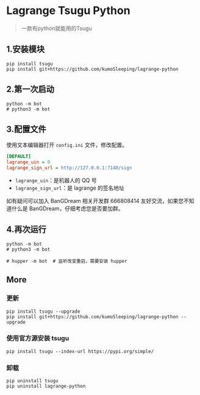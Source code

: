 # Lagrange Tsugu Python

> 一款有python就能用的Tsugu

## 1.安装模块
```shell
pip install tsugu
pip install git+https://github.com/kumoSleeping/lagrange-python
```

## 2.第一次启动

```shell
python -m bot
# python3 -m bot
```

## 3.配置文件

使用文本编辑器打开 `config.ini` 文件，修改配置。

```ini
[DEFAULT]
lagrange_uin = 0
lagrange_sign_url = http://127.0.0.1:7140/sign
```

- `lagrange_uin`：是机器人的 QQ 号
- `lagrange_sign_url`：是 lagrange 的签名地址

如有疑问可以加入 BanGDream 相关开发群 666808414 友好交流，如果您不知道什么是 BanGDream，仔细考虑您是否要加群。


## 4.再次运行

```shell
python -m bot
# python3 -m bot

# hupper -m bot  # 监听改变重启，需要安装 hupper
```

## More

### 更新
```shell
pip install tsugu --upgrade
pip install git+https://github.com/kumoSleeping/lagrange-python --upgrade
```

### 使用官方源安装 tsugu
```shell
pip install tsugu --index-url https://pypi.org/simple/
```

### 卸载
```shell
pip uninstall tsugu
pip uninstall lagrange-python
```